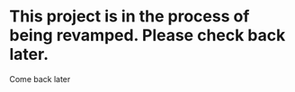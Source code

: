 # This project is in the process of being revamped. Please check back later.

<p>Come back later</p>